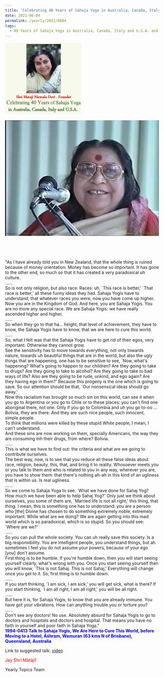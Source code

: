 ```yaml
---
title: 'Celebrating 40 Years of Sahaja Yoga in Australia, Canada, Italy and U.S.A. and its Culture, Post 23'
date: 2021-06-04
permalink: /yearly/2021/0604
tags:
  - 40 Years of Sahaja Yoga in Australia, Canada, Italy and U.S.A. and its Culture
---
```


<div style="text-align: left"><img src="/images/Celebrating40YearsSahajaYoga.png" width="250" /></div><br>

<div style="text-align: center"><img src="/images/image715.png" /></div>

<br>
<p style="color:DeepPink; text-align:center">
<font size="+2"><b></b><br></font>
</p>

<p>
"As I have already told you in New Zealand, that the whole thing is ruined because of money orientation. Money has become so important. It has gone to the other end, so much so that it has created a very paradoxical uh culture.<br>
......<br>
So is not only religion, but also race. Races: uh, `This race is better,' `That race is better,' all these funny ideas they had. Sahaja Yogis have to understand, that whatever races you were, now you have come up higher. Now you are in the Kingdom of God. And here, you are Sahaja Yogis. You are no more any special race. We are Sahaja Yogis: we have really ascended higher and higher.<br>
......<br>
So when they go to that ha... height, that level of achievement, they have to know, the Sahaja Yogis have to know, that we are here to cure this world.<br>
......<br>
So, what I felt was that the Sahaja Yogis have to get rid of their egos, very important. Otherwise they cannot grow.<br>
See the sensitivity has to move towards everything, not only towards nature, towards uh beautiful things that are in the world, but also the ugly things that are happening, one has to be sensitive to see, `Now, what's happening? What's going to happen to our children? Are they going to take to drugs? Are they going to take to alcohol? Are they going to take to bad ways of life? Also are they going to be rude, unkind, and ego again? Are they having ego in them?' Because this progeny is the one which is going to save. So our attention should be that, `Our nonsensical ideas should go away.'<br>
Now this racialism has brought so much sin on this world, can see it when you go to Argentina or you go to Chile or to these places: you can't find one aboriginal there, not one. Only if you go to Colombia and uh you go to-oo ... Bolivia, they are there. And they are such nice people, such innocent, simple people.<br>
To think that millions were killed by these stupid White people, I mean, I can't understand.<br>
And these sins are now working on them, specially Americans, the way they are consuming mh their drugs, from where? Bolivia.<br>
......<br>
This is what we have to find out: the criteria and what are we going to contribute ourselves.<br>
The best way, now, is to see that you reduce all these false ideas about race, religion, beauty, this, that, and bring it to reality. Whosoever meets you or you talk to them and who is related to you in any way, wherever you are, you have to show them: that there's nothing ah-ah in this kind of an ugliness that is within us. Is real ugliness.<br>
......<br>
So we come to Sahaja Yoga to see: `What we have done for Sahaj Yog? How much we have been able to help Sahaj Yog?' Only just we think about ourselves, you some of them are, `Married life is not all right,' this thing, that thing. I mean, this is something one has to understand: you are a person who [the] Divine has chosen to do something extremely noble, extremely important. While what are we doing? We are again getting into this mad world which is so paradoxical, which is so stupid. So you should see: `Where are we?'<br>
......<br>
So you can pull the whole society. You can uh really save this society. Is a big responsibility. You are intelligent people, you understand things, but ah sometimes I feel you do not assume your powers, because of your ego [you] don't assume.<br>
First thing is to be humble. If you're humble down, then you will start seeing yourself clearly, what's wrong with you. Once you start seeing yourself then you will know, `This is not Sahaj. This is not Sahaj.' Everything will change once you get to it. So, first thing is to humble down.<br>
......<br>
If you start thinking, `I am sick, I am sick,' you will get sick, what is there? If you start thinking, `I am all right, I am all right,' you will be all right.<br>
......<br>
But here it is, for Sahaja Yogis, to know that you are already immune. You have got your vibrations. How can anything trouble you or torture you?<br>
......<br>
Don't see any doctors! No use. Absolutely absurd for Sahaja Yogis to go to doctors and hospitals and doctors and hospital. That means you have no faith in yourself and poor faith in Sahaja Yoga."<br>
<font color="blue"><b>1994-0413 Talk to Sahaja Yogis, We Are Here to Cure This World, before Moving to a Hotel, Āśhram, Wamuran (63 kms N of Brisbane), Queensland, Australia</b></font><br>
</p>

Link to suggested talk: <a href="https://vimeo.com/57417421"> video</a>

<p style="color:red;">Jay Śhrī Mātājī!<br></p>

Yearly Topics Team